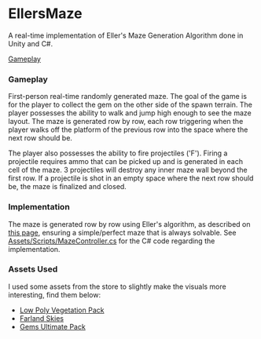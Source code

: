 # EllersMaze
A real-time implementation of Eller's Maze Generation Algorithm done in Unity and C#.

<a href="#gameplay">Gameplay</a>

### Gameplay
<a name="gameplay"></a>
First-person real-time randomly generated maze. The goal of the game is for the player to collect the gem on the other side of the spawn terrain. The player possesses the ability to walk and jump high enough to see the maze layout. The maze is generated row by row, each row triggering when the player walks off the platform of the previous row into the space where the next row should be. 

The player also possesses the ability to fire projectiles ('F'). Firing a projectile requires ammo that can be picked up and is generated in each cell of the maze. 3 projectiles will destroy any inner maze wall beyond the first row. If a projectile is shot in an empty space where the next row should be, the maze is finalized and closed.

### Implementation
The maze is generated row by row using Eller's algorithm, as described on [this page](http://www.neocomputer.org/projects/eller.html), ensuring a simple/perfect maze that is always solvable. See [Assets/Scripts/MazeController.cs](https://github.com/dlrht/EllersMaze/blob/master/Assets/Scripts/MazeController.cs) for the C# code regarding the implementation.

### Assets Used
I used some assets from the store to slightly make the visuals more interesting, find them below:
* [Low Poly Vegetation Pack](https://assetstore.unity.com/packages/3d/vegetation/lowpoly-vegetation-season-pack-lite-96083)
* [Farland Skies](https://assetstore.unity.com/packages/2d/textures-materials/sky/farland-skies-cloudy-crown-60004)
* [Gems Ultimate Pack](https://assetstore.unity.com/packages/3d/props/simple-gems-ultimate-animated-customizable-pack-73764)
